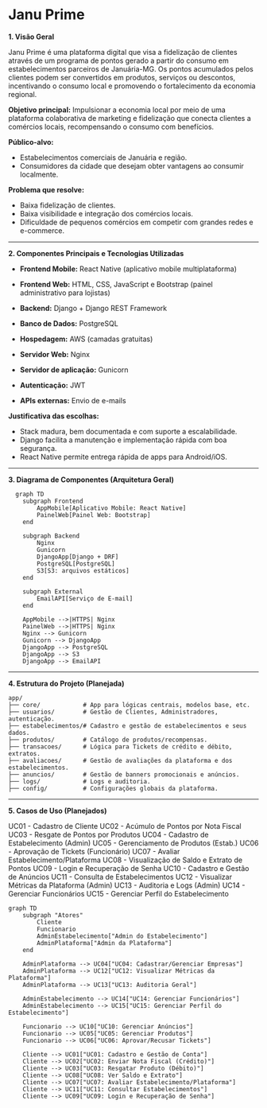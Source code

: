 # Janu Prime

**1. Visão Geral**

Janu Prime é uma plataforma digital que visa a fidelização de clientes através de um programa de pontos gerado a partir do consumo em estabelecimentos parceiros de Januária-MG. Os pontos acumulados pelos clientes podem ser convertidos em produtos, serviços ou descontos, incentivando o consumo local e promovendo o fortalecimento da economia regional.

**Objetivo principal:**
Impulsionar a economia local por meio de uma plataforma colaborativa de marketing e fidelização que conecta clientes a comércios locais, recompensando o consumo com benefícios.

**Público-alvo:**

- Estabelecimentos comerciais de Januária e região.
- Consumidores da cidade que desejam obter vantagens ao consumir localmente.

**Problema que resolve:**

- Baixa fidelização de clientes.
- Baixa visibilidade e integração dos comércios locais.
- Dificuldade de pequenos comércios em competir com grandes redes e e-commerce.

---

**2. Componentes Principais e Tecnologias Utilizadas**

- **Frontend Mobile:** React Native (aplicativo mobile multiplataforma)

- **Frontend Web:** HTML, CSS, JavaScript e Bootstrap (painel administrativo para lojistas)
- **Backend:** Django + Django REST Framework
- **Banco de Dados:** PostgreSQL
- **Hospedagem:** AWS (camadas gratuitas)
- **Servidor Web:** Nginx
- **Servidor de aplicação:** Gunicorn
- **Autenticação:** JWT
- **APIs externas:** Envio de e-mails

**Justificativa das escolhas:**

- Stack madura, bem documentada e com suporte a escalabilidade.
- Django facilita a manutenção e implementação rápida com boa segurança.
- React Native permite entrega rápida de apps para Android/iOS.

---

**3. Diagrama de Componentes (Arquitetura Geral)**

```mermaid
  graph TD
    subgraph Frontend
        AppMobile[Aplicativo Mobile: React Native]
        PainelWeb[Painel Web: Bootstrap]
    end

    subgraph Backend
        Nginx
        Gunicorn
        DjangoApp[Django + DRF]
        PostgreSQL[PostgreSQL]
        S3[S3: arquivos estáticos]
    end

    subgraph External
        EmailAPI[Serviço de E-mail]
    end

    AppMobile -->|HTTPS| Nginx
    PainelWeb -->|HTTPS| Nginx
    Nginx --> Gunicorn
    Gunicorn --> DjangoApp
    DjangoApp --> PostgreSQL
    DjangoApp --> S3
    DjangoApp --> EmailAPI
```

---

**4. Estrutura do Projeto (Planejada)**

```
app/
├── core/            # App para lógicas centrais, modelos base, etc.
├── usuarios/        # Gestão de Clientes, Administradores, autenticação.
├── estabelecimentos/# Cadastro e gestão de estabelecimentos e seus dados.
├── produtos/        # Catálogo de produtos/recompensas.
├── transacoes/      # Lógica para Tickets de crédito e débito, extratos.
├── avaliacoes/      # Gestão de avaliações da plataforma e dos estabelecimentos.
├── anuncios/        # Gestão de banners promocionais e anúncios.
├── logs/            # Logs e auditoria.
├── config/          # Configurações globais da plataforma.
```

---

**5. Casos de Uso (Planejados)**

UC01 - Cadastro de Cliente
UC02 - Acúmulo de Pontos por Nota Fiscal
UC03 - Resgate de Pontos por Produtos
UC04 - Cadastro de Estabelecimento (Admin)
UC05 - Gerenciamento de Produtos (Estab.)
UC06 - Aprovação de Tickets (Funcionário)
UC07 - Avaliar Estabelecimento/Plataforma
UC08 - Visualização de Saldo e Extrato de Pontos
UC09 - Login e Recuperação de Senha
UC10 - Cadastro e Gestão de Anúncios
UC11 - Consulta de Estabelecimentos
UC12 - Visualizar Métricas da Plataforma (Admin)
UC13 - Auditoria e Logs (Admin)
UC14 - Gerenciar Funcionários
UC15 - Gerenciar Perfil do Estabelecimento

```mermaid
graph TD
    subgraph "Atores"
        Cliente
        Funcionario
        AdminEstabelecimento["Admin do Estabelecimento"]
        AdminPlataforma["Admin da Plataforma"]
    end

    AdminPlataforma --> UC04["UC04: Cadastrar/Gerenciar Empresas"]
    AdminPlataforma --> UC12["UC12: Visualizar Métricas da Plataforma"]
    AdminPlataforma --> UC13["UC13: Auditoria Geral"]

    AdminEstabelecimento --> UC14["UC14: Gerenciar Funcionários"]
    AdminEstabelecimento --> UC15["UC15: Gerenciar Perfil do Estabelecimento"]

    Funcionario --> UC10["UC10: Gerenciar Anúncios"]
    Funcionario --> UC05["UC05: Gerenciar Produtos"]
    Funcionario --> UC06["UC06: Aprovar/Recusar Tickets"]

    Cliente --> UC01["UC01: Cadastro e Gestão de Conta"]
    Cliente --> UC02["UC02: Enviar Nota Fiscal (Crédito)"]
    Cliente --> UC03["UC03: Resgatar Produto (Débito)"]
    Cliente --> UC08["UC08: Ver Saldo e Extrato"]
    Cliente --> UC07["UC07: Avaliar Estabelecimento/Plataforma"]
    Cliente --> UC11["UC11: Consultar Estabelecimentos"]
    Cliente --> UC09["UC09: Login e Recuperação de Senha"]
```
